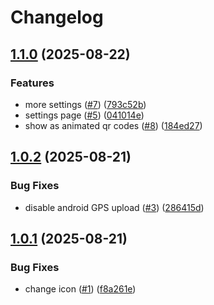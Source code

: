 # Changelog

## [1.1.0](https://github.com/hhanh00/animated-qr/compare/animated_qr-v1.0.2...animated_qr-v1.1.0) (2025-08-22)


### Features

* more settings ([#7](https://github.com/hhanh00/animated-qr/issues/7)) ([793c52b](https://github.com/hhanh00/animated-qr/commit/793c52b81a96a832ad4f94a4f286da3d15ebf0e5))
* settings page ([#5](https://github.com/hhanh00/animated-qr/issues/5)) ([041014e](https://github.com/hhanh00/animated-qr/commit/041014e3cf866bdb688045ddac7ff55283774f2a))
* show as animated qr codes ([#8](https://github.com/hhanh00/animated-qr/issues/8)) ([184ed27](https://github.com/hhanh00/animated-qr/commit/184ed279d0c45f4a396b83c3df39a6376c1fb751))

## [1.0.2](https://github.com/hhanh00/animated-qr/compare/animated_qr-v1.0.1...animated_qr-v1.0.2) (2025-08-21)


### Bug Fixes

* disable android GPS upload ([#3](https://github.com/hhanh00/animated-qr/issues/3)) ([286415d](https://github.com/hhanh00/animated-qr/commit/286415dcab269c3fa2e3484551026cd4b56d2d23))

## [1.0.1](https://github.com/hhanh00/animated-qr/compare/animated_qr-v1.0.0...animated_qr-v1.0.1) (2025-08-21)


### Bug Fixes

* change icon ([#1](https://github.com/hhanh00/animated-qr/issues/1)) ([f8a261e](https://github.com/hhanh00/animated-qr/commit/f8a261e3dd1411e88ce841128e950ce8762dfc8b))

